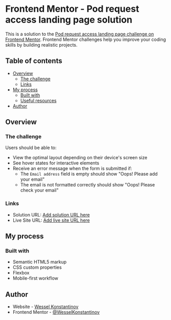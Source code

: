 # Frontend Mentor - Pod request access landing page solution

This is a solution to the [Pod request access landing page challenge on Frontend Mentor](https://www.frontendmentor.io/challenges/pod-request-access-landing-page-eyTmdkLSG). Frontend Mentor challenges help you improve your coding skills by building realistic projects.

## Table of contents

- [Overview](#overview)
  - [The challenge](#the-challenge)
  - [Links](#links)
- [My process](#my-process)
  - [Built with](#built-with)
  - [Useful resources](#useful-resources)
- [Author](#author)

## Overview

### The challenge

Users should be able to:

- View the optimal layout depending on their device's screen size
- See hover states for interactive elements
- Receive an error message when the form is submitted if:
  - The `Email address` field is empty should show "Oops! Please add your email"
  - The email is not formatted correctly should show "Oops! Please check your email"

### Links

- Solution URL: [Add solution URL here](https://your-solution-url.com)
- Live Site URL: [Add live site URL here](https://your-live-site-url.com)

## My process

### Built with

- Semantic HTML5 markup
- CSS custom properties
- Flexbox
- Mobile-first workflow

## Author

- Website - [Wessel Konstantinov](https://github.com/WesselKonstantinov)
- Frontend Mentor - [@WesselKonstantinov](https://www.frontendmentor.io/profile/WesselKonstantinov)
